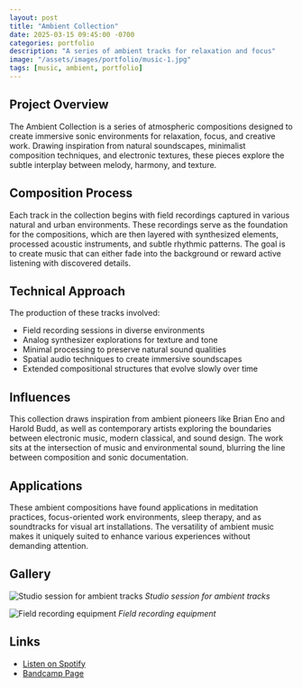```yaml
---
layout: post
title: "Ambient Collection"
date: 2025-03-15 09:45:00 -0700
categories: portfolio
description: "A series of ambient tracks for relaxation and focus"
image: "/assets/images/portfolio/music-1.jpg"
tags: [music, ambient, portfolio]
---
```


## Project Overview

The Ambient Collection is a series of atmospheric compositions designed to create immersive sonic environments for relaxation, focus, and creative work. Drawing inspiration from natural soundscapes, minimalist composition techniques, and electronic textures, these pieces explore the subtle interplay between melody, harmony, and texture.

## Composition Process

Each track in the collection begins with field recordings captured in various natural and urban environments. These recordings serve as the foundation for the compositions, which are then layered with synthesized elements, processed acoustic instruments, and subtle rhythmic patterns. The goal is to create music that can either fade into the background or reward active listening with discovered details.

## Technical Approach

The production of these tracks involved:

- Field recording sessions in diverse environments
- Analog synthesizer explorations for texture and tone
- Minimal processing to preserve natural sound qualities
- Spatial audio techniques to create immersive soundscapes
- Extended compositional structures that evolve slowly over time

## Influences

This collection draws inspiration from ambient pioneers like Brian Eno and Harold Budd, as well as contemporary artists exploring the boundaries between electronic music, modern classical, and sound design. The work sits at the intersection of music and environmental sound, blurring the line between composition and sonic documentation.

## Applications

These ambient compositions have found applications in meditation practices, focus-oriented work environments, sleep therapy, and as soundtracks for visual art installations. The versatility of ambient music makes it uniquely suited to enhance various experiences without demanding attention.

## Gallery

![Studio session for ambient tracks](/assets/images/portfolio/music-1.jpg)
*Studio session for ambient tracks*

![Field recording equipment](/assets/images/portfolio/music-2.jpg)
*Field recording equipment*

## Links

- [Listen on Spotify](https://spotify.com/)
- [Bandcamp Page](#)
